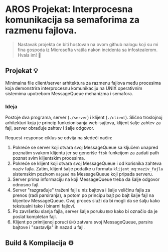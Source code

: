 # AROS Projekat: Interprocesna komunikacija sa semaforima za razmenu fajlova.

> Nastavak projekta će biti hostovan na ovom github nalogu koji su mi fina gospoda iz Microsofta vratila nakon incidenta sa infostealerom. Hvala im! 💛

## Projekat 💡

Minimalna file client/server arhitektura za razmenu fajlova među procesima koja demonstrira interprocesnu komunikaciju na UNIX operativnim sistemima upotrebom MessageQueue mehanizma i semafora.

### Ideja

Postoje dva programa, server (`./server`) i klijent (`./client`). Slično troslojnoj arhitekturi koja je princip funkcionisanja web-sajtova, klijent šalje zahtev za fajl, server obrađuje zahtev i šalje odgovor.

Request-response ciklus se odvija na sledeći način:

1. Pokreće se server koji otvara svoj MessageQueue sa ključem unapred poznatim svakom klijentu jer se generiše `ftok` funkcijom za zadati path poznat svim klijentskim procesima.
2. Pokreće se klijent koji otvara svoj MessageQueue i od korisnika zahteva naziv fajla. Zatim, klijent šalje podatke u formatu `klijent_mq:naziv_fajla` sistemskim pozivom `msgsnd` na MessageQueue koji pripada serveru.
3. Server prima informaciju na koji MessageQueue treba da šalje odgovor odnosno fajl.
4. Server "razgrađuje" traženi fajl u niz bajtova i šalje veličinu fajla za prenos (radi parsiranja), a potom po principu bajt po bajt šalje fajl na klijentov MessageQueue. Ovaj proces služi da bi mogli da se šalju kako tekstualni tako i binarni fajlovi.
5. Po završetku slanja fajla, server šalje poruku `END` kako bi označio da je poslat kompletan fajl.
6. Klijent po primljenoj poruci `END` zatvara svoj MessageQueue, parsira bajtove i "sastavlja" ih nazad u fajl.
## Build & Kompilacija ⚙️


